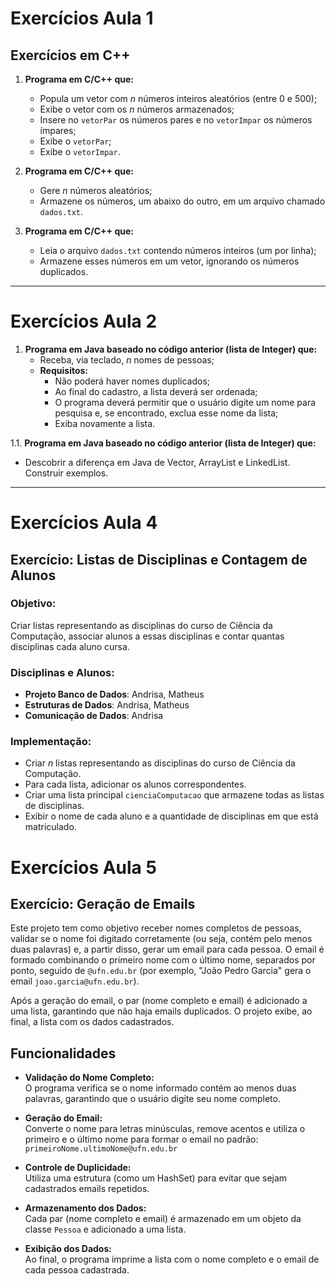 # Exercícios Aula 1

## Exercícios em C++

1. **Programa em C/C++ que:**
   - Popula um vetor com _n_ números inteiros aleatórios (entre 0 e 500);
   - Exibe o vetor com os _n_ números armazenados;
   - Insere no `vetorPar` os números pares e no `vetorImpar` os números ímpares;
   - Exibe o `vetorPar`;
   - Exibe o `vetorImpar`.

2. **Programa em C/C++ que:**
   - Gere _n_ números aleatórios;
   - Armazene os números, um abaixo do outro, em um arquivo chamado `dados.txt`.

3. **Programa em C/C++ que:**
   - Leia o arquivo `dados.txt` contendo números inteiros (um por linha);
   - Armazene esses números em um vetor, ignorando os números duplicados.

---

# Exercícios Aula 2

1. **Programa em Java baseado no código anterior (lista de Integer) que:**
   - Receba, via teclado, _n_ nomes de pessoas;
   - **Requisitos:**
     - Não poderá haver nomes duplicados;
     - Ao final do cadastro, a lista deverá ser ordenada;
     - O programa deverá permitir que o usuário digite um nome para pesquisa e, se encontrado, exclua esse nome da lista;
     - Exiba novamente a lista.

1.1. **Programa em Java baseado no código anterior (lista de Integer) que:**
   - Descobrir a diferença em Java de Vector, ArrayList e LinkedList. Construir exemplos.

---

# Exercícios Aula 4

## Exercício: Listas de Disciplinas e Contagem de Alunos

### Objetivo:
Criar listas representando as disciplinas do curso de Ciência da Computação, associar alunos a essas disciplinas e contar quantas disciplinas cada aluno cursa.

### Disciplinas e Alunos:
- **Projeto Banco de Dados**: Andrisa, Matheus
- **Estruturas de Dados**: Andrisa, Matheus
- **Comunicação de Dados**: Andrisa

### Implementação:
- Criar _n_ listas representando as disciplinas do curso de Ciência da Computação.
- Para cada lista, adicionar os alunos correspondentes.
- Criar uma lista principal `cienciaComputacao` que armazene todas as listas de disciplinas.
- Exibir o nome de cada aluno e a quantidade de disciplinas em que está matriculado.


# Exercícios Aula 5

## Exercício: Geração de Emails

Este projeto tem como objetivo receber nomes completos de pessoas, validar se o nome foi digitado corretamente (ou seja, contém pelo menos duas palavras) e, a partir disso, gerar um email para cada pessoa. O email é formado combinando o primeiro nome com o último nome, separados por ponto, seguido de `@ufn.edu.br` (por exemplo, "João Pedro Garcia" gera o email `joao.garcia@ufn.edu.br`).

Após a geração do email, o par (nome completo e email) é adicionado a uma lista, garantindo que não haja emails duplicados. O projeto exibe, ao final, a lista com os dados cadastrados.

## Funcionalidades

- **Validação do Nome Completo:**  
  O programa verifica se o nome informado contém ao menos duas palavras, garantindo que o usuário digite seu nome completo.

- **Geração do Email:**  
  Converte o nome para letras minúsculas, remove acentos e utiliza o primeiro e o último nome para formar o email no padrão:  
  `primeiroNome.ultimoNome@ufn.edu.br`

- **Controle de Duplicidade:**  
  Utiliza uma estrutura (como um HashSet) para evitar que sejam cadastrados emails repetidos.

- **Armazenamento dos Dados:**  
  Cada par (nome completo e email) é armazenado em um objeto da classe `Pessoa` e adicionado a uma lista.

- **Exibição dos Dados:**  
  Ao final, o programa imprime a lista com o nome completo e o email de cada pessoa cadastrada.
 



